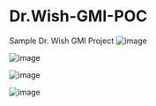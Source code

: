 # Dr.Wish-GMI-POC
Sample Dr. Wish GMI Project
![image](https://github.com/user-attachments/assets/701580c5-a88f-4be5-961d-4ed27056bce2)

![image](https://github.com/user-attachments/assets/7a646ab8-68c6-468f-b527-585e3f36f0c5)

![image](https://github.com/user-attachments/assets/ad393080-0b6b-412f-800d-b5a52519ca09)

![image](https://github.com/user-attachments/assets/85c759ff-c133-42c9-9fd1-056b7ec85141)
